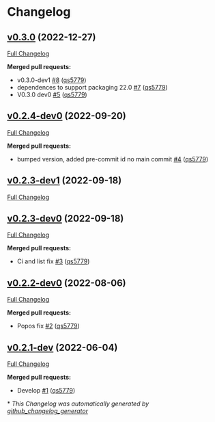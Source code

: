 <!-- markdownlint-configure-file { "MD024": false } -->
# Changelog

## [v0.3.0](https://github.com/wtfo-guru/python-pacwrap/tree/v0.3.0) (2022-12-27)

[Full Changelog](https://github.com/wtfo-guru/python-pacwrap/compare/v0.2.4-dev0...v0.3.0)

**Merged pull requests:**

- v0.3.0-dev1 [\#8](https://github.com/wtfo-guru/python-pacwrap/pull/8) ([qs5779](https://github.com/qs5779))
- dependences to support packaging 22.0 [\#7](https://github.com/wtfo-guru/python-pacwrap/pull/7) ([qs5779](https://github.com/qs5779))
- V0.3.0 dev0 [\#5](https://github.com/wtfo-guru/python-pacwrap/pull/5) ([qs5779](https://github.com/qs5779))

## [v0.2.4-dev0](https://github.com/wtfo-guru/python-pacwrap/tree/v0.2.4-dev0) (2022-09-20)

[Full Changelog](https://github.com/wtfo-guru/python-pacwrap/compare/v0.2.3-dev1...v0.2.4-dev0)

**Merged pull requests:**

- bumped version, added pre-commit id no main commit [\#4](https://github.com/wtfo-guru/python-pacwrap/pull/4) ([qs5779](https://github.com/qs5779))

## [v0.2.3-dev1](https://github.com/wtfo-guru/python-pacwrap/tree/v0.2.3-dev1) (2022-09-18)

[Full Changelog](https://github.com/wtfo-guru/python-pacwrap/compare/v0.2.3-dev0...v0.2.3-dev1)

## [v0.2.3-dev0](https://github.com/wtfo-guru/python-pacwrap/tree/v0.2.3-dev0) (2022-09-18)

[Full Changelog](https://github.com/wtfo-guru/python-pacwrap/compare/v0.2.2-dev0...v0.2.3-dev0)

**Merged pull requests:**

- Ci and list fix [\#3](https://github.com/wtfo-guru/python-pacwrap/pull/3) ([qs5779](https://github.com/qs5779))

## [v0.2.2-dev0](https://github.com/wtfo-guru/python-pacwrap/tree/v0.2.2-dev0) (2022-08-06)

[Full Changelog](https://github.com/wtfo-guru/python-pacwrap/compare/v0.2.1-dev...v0.2.2-dev0)

**Merged pull requests:**

- Popos fix [\#2](https://github.com/wtfo-guru/python-pacwrap/pull/2) ([qs5779](https://github.com/qs5779))

## [v0.2.1-dev](https://github.com/wtfo-guru/python-pacwrap/tree/v0.2.1-dev) (2022-06-04)

[Full Changelog](https://github.com/wtfo-guru/python-pacwrap/compare/b14a2762ff325aadff7e6aee7a792a30c45f87e1...v0.2.1-dev)

**Merged pull requests:**

- Develop [\#1](https://github.com/wtfo-guru/python-pacwrap/pull/1) ([qs5779](https://github.com/qs5779))

\* *This Changelog was automatically generated by [github_changelog_generator](https://github.com/github-changelog-generator/github-changelog-generator)*
